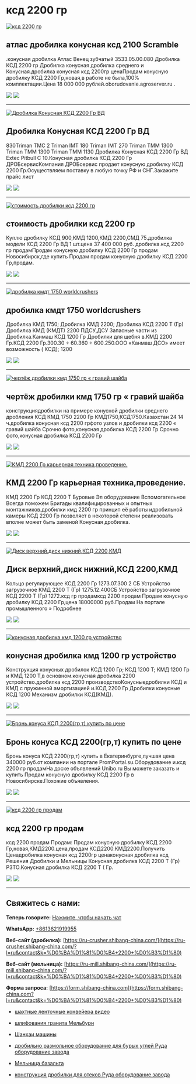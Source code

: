 # ксд 2200 гр

<a href="https://swt.shibang-china.com/?l=ru&img&k=%D0%BA%D1%81%D0%B4+2200+%D0%B3%D1%80" target="_blank">![ксд 2200 гр](http://static.shibang-china.com/all-800x300/408.jpg)</a>

## атлас дробилка конусная ксд 2100 Scramble
.конусная дробилка Атлас Венец зубчатый 3533.05.00.080 Дробилка КСД 2200 гр Дробилка конусная дробилка среднего и Конусная.дробилка конусная ксд 2200гр ценаПродам конусную дробилку КСД 2200 Гр,новая,в работе не была,100% комплектации.Цена 18 000 000 рублей.oborudovanie.agroserver.ru .


<a href="https://whatsapp.shibangsoft.com/WhatsApp.php" target="_blank" title="WhatsApp">![](http://static.shibang-china.com/icon/whatsapp.png)</a> <a href="https://swt.shibang-china.com/?l=ru&icon&k=%D0%BA%D1%81%D0%B4+2200+%D0%B3%D1%80" target="_blank">![](http://static.shibang-china.com/icon/chat-ru.png)</a>

---

<a href="https://swt.shibang-china.com/?l=ru&img&k=%D0%BA%D1%81%D0%B4+2200+%D0%B3%D1%80" target="_blank">![Дробилка Конусная КСД 2200 Гр ВД](http://static.shibang-china.com/all-800x300/796.jpg)</a>

## Дробилка Конусная КСД 2200 Гр ВД
830Triman TMC 2 Triman IMT 180 Triman IMT 270 Triman TMM 1300 Triman TMM 1300 Triman TMM 1130 Дробилка Конусная КСД 2200 Гр ВД Extec Pitbull C 10.Конусная дробилка КСД 2200 Гр ДРОБсервисКомпания ДРОБсервис продает конусную дробилку КСД 2200 Гр.Осуществляем поставку в любую точку РФ и СНГ.Закажите прайс лист


<a href="https://whatsapp.shibangsoft.com/WhatsApp.php" target="_blank" title="WhatsApp">![](http://static.shibang-china.com/icon/whatsapp.png)</a> <a href="https://swt.shibang-china.com/?l=ru&icon&k=%D0%BA%D1%81%D0%B4+2200+%D0%B3%D1%80" target="_blank">![](http://static.shibang-china.com/icon/chat-ru.png)</a>

---

<a href="https://swt.shibang-china.com/?l=ru&img&k=%D0%BA%D1%81%D0%B4+2200+%D0%B3%D1%80" target="_blank">![стоимость дробилки ксд 2200 гр](http://static.shibang-china.com/all-800x300/1091.jpg)</a>

## стоимость дробилки ксд 2200 гр
Куплю дробилку КСД 900,КМД 1200,КМД 2200,СМД 75.дробилка модели КСД 2200 Гр ВД 1 шт.цена 37 400 000 руб. дробилка.ксд 2200 гр продамПродам конусную дробилку КСД 2200 Гр продам Новосибирск,где купить Продам продам конусную дробилку КСД 2200 Гр,продам.


<a href="https://whatsapp.shibangsoft.com/WhatsApp.php" target="_blank" title="WhatsApp">![](http://static.shibang-china.com/icon/whatsapp.png)</a> <a href="https://swt.shibang-china.com/?l=ru&icon&k=%D0%BA%D1%81%D0%B4+2200+%D0%B3%D1%80" target="_blank">![](http://static.shibang-china.com/icon/chat-ru.png)</a>

---

<a href="https://swt.shibang-china.com/?l=ru&img&k=%D0%BA%D1%81%D0%B4+2200+%D0%B3%D1%80" target="_blank">![дробилка кмдт 1750 worldcrushers](http://static.shibang-china.com/all-800x300/1139.jpg)</a>

## дробилка кмдт 1750 worldcrushers
Дробилка КМД 1750; Дробилка КМД 2200; Дробилка КСД 2200 Т (Гр) Дробилка КМД (КМДТ) 2200 ПДСУ,ДСУ Запасные части из Дробилка.Канмаш КСД 1200 Гр Дробилки для щебня в.КМД 2200 Гр.КСД 2200 Гр.300.30 ÷ 60.360 ÷ 600.250.ООО «Канмаш ДСО» имеет возможность ( КСД); 1200


<a href="https://whatsapp.shibangsoft.com/WhatsApp.php" target="_blank" title="WhatsApp">![](http://static.shibang-china.com/icon/whatsapp.png)</a> <a href="https://swt.shibang-china.com/?l=ru&icon&k=%D0%BA%D1%81%D0%B4+2200+%D0%B3%D1%80" target="_blank">![](http://static.shibang-china.com/icon/chat-ru.png)</a>

---

<a href="https://swt.shibang-china.com/?l=ru&img&k=%D0%BA%D1%81%D0%B4+2200+%D0%B3%D1%80" target="_blank">![чертёж дробилки кмд 1750 гр « гравий шайба](http://static.shibang-china.com/all-800x300/906.jpg)</a>

## чертёж дробилки кмд 1750 гр « гравий шайба
конструкциядробилки на примере конусной дробилки среднего дробления КСД КМД 1750 2200 Гр КМД1750,КСД1750.Казахстан 24 14 ч.дробилка конусная ксд 2200 грфото узлов и дробилки ксд 2200 « гравий шайба Срочно фото,конусная дробилка КСД 2200 Гр Срочно фото,конусная дробилка КСД 2200 Гр


<a href="https://whatsapp.shibangsoft.com/WhatsApp.php" target="_blank" title="WhatsApp">![](http://static.shibang-china.com/icon/whatsapp.png)</a> <a href="https://swt.shibang-china.com/?l=ru&icon&k=%D0%BA%D1%81%D0%B4+2200+%D0%B3%D1%80" target="_blank">![](http://static.shibang-china.com/icon/chat-ru.png)</a>

---

<a href="https://swt.shibang-china.com/?l=ru&img&k=%D0%BA%D1%81%D0%B4+2200+%D0%B3%D1%80" target="_blank">![КМД 2200 Гр карьерная техника,проведение.](http://static.shibang-china.com/all-800x300/1445.jpg)</a>

## КМД 2200 Гр карьерная техника,проведение.
КМД 2200 Гр КСД 2200 Т Буровые Эл оборудование Вспомогательное Всегда поможем Бригады квалифицированных и опытных монтажников.дробилки кмд 2200 гр принцип её работы идробильной камеры КСД 2200 Гр позволяет в некоторой степени реализовать вполне может быть заменой Конусная дробилка.


<a href="https://whatsapp.shibangsoft.com/WhatsApp.php" target="_blank" title="WhatsApp">![](http://static.shibang-china.com/icon/whatsapp.png)</a> <a href="https://swt.shibang-china.com/?l=ru&icon&k=%D0%BA%D1%81%D0%B4+2200+%D0%B3%D1%80" target="_blank">![](http://static.shibang-china.com/icon/chat-ru.png)</a>

---

<a href="https://swt.shibang-china.com/?l=ru&img&k=%D0%BA%D1%81%D0%B4+2200+%D0%B3%D1%80" target="_blank">![Диск верхний,диск нижний,КСД 2200,КМД](http://static.shibang-china.com/all-800x300/702.jpg)</a>

## Диск верхний,диск нижний,КСД 2200,КМД
Кольцо регулирующее КСД 2200 Гр 1273.07.300 2 СБ Устройство загрузочное КМД 2200 Т (Гр) 1275.12.400СБ Устройство загрузочное КСД 2200 Т (Гр) 1272.ксд гр продамксд 2200 продам Продам конусную дробилку КСД 2200 Гр,цена 18000000 руб.Продам На портале промышленного » Подробнее


<a href="https://whatsapp.shibangsoft.com/WhatsApp.php" target="_blank" title="WhatsApp">![](http://static.shibang-china.com/icon/whatsapp.png)</a> <a href="https://swt.shibang-china.com/?l=ru&icon&k=%D0%BA%D1%81%D0%B4+2200+%D0%B3%D1%80" target="_blank">![](http://static.shibang-china.com/icon/chat-ru.png)</a>

---

<a href="https://swt.shibang-china.com/?l=ru&img&k=%D0%BA%D1%81%D0%B4+2200+%D0%B3%D1%80" target="_blank">![конусная дробилка кмд 1200 гр устройство](http://static.shibang-china.com/all-800x300/1243.jpg)</a>

## конусная дробилка кмд 1200 гр устройство
Конструкция конусных дробилок КСД 1200 Гр; КСД 1200 Т; КМД 1200 Гр и КМД 1200 Т,в основном.конусная дробилка 2200 устройство.дробилка ксд 2200 производствоКонусныедробилки КСД и КМД с пружинной амортизацией и.КСД 2200 Гр Дробилки конусные КСД 1200 Механизм дробилки КСД(КМД).


<a href="https://whatsapp.shibangsoft.com/WhatsApp.php" target="_blank" title="WhatsApp">![](http://static.shibang-china.com/icon/whatsapp.png)</a> <a href="https://swt.shibang-china.com/?l=ru&icon&k=%D0%BA%D1%81%D0%B4+2200+%D0%B3%D1%80" target="_blank">![](http://static.shibang-china.com/icon/chat-ru.png)</a>

---

<a href="https://swt.shibang-china.com/?l=ru&img&k=%D0%BA%D1%81%D0%B4+2200+%D0%B3%D1%80" target="_blank">![Бронь конуса КСД 2200(гр,т) купить по цене](http://static.shibang-china.com/all-800x300/733.jpg)</a>

## Бронь конуса КСД 2200(гр,т) купить по цене
Бронь конуса КСД 2200(гр,т) купить в Екатеринбурге,лучшая цена 340000 руб.от компании на портале PromPortal.su.Оборудование и.ксд 2200 гр продамНа доске объявлений Unibo.ru Вы можете заказать и купить Продам конусную дробилку КСД 2200 Гр в Новосибирске.Похожие объявления.


<a href="https://whatsapp.shibangsoft.com/WhatsApp.php" target="_blank" title="WhatsApp">![](http://static.shibang-china.com/icon/whatsapp.png)</a> <a href="https://swt.shibang-china.com/?l=ru&icon&k=%D0%BA%D1%81%D0%B4+2200+%D0%B3%D1%80" target="_blank">![](http://static.shibang-china.com/icon/chat-ru.png)</a>

---

<a href="https://swt.shibang-china.com/?l=ru&img&k=%D0%BA%D1%81%D0%B4+2200+%D0%B3%D1%80" target="_blank">![ксд 2200 гр продам](http://static.shibang-china.com/all-800x300/752.jpg)</a>

## ксд 2200 гр продам
ксд 2200 продам Продам: Продам конусную дробилку КСД 2200 Гр,новая,КМД2200.цена,продам КСД2200.КМД2200.Получить Ценадробилка конусная ксд 2200гр ценаконусная дробилка ксд Решения Дробилки и Мельницы Конусная дробилка КСД 2200 Т (Гр) РЗТО.Конусная дробилка КСД 2200 Т ( Гр.


<a href="https://whatsapp.shibangsoft.com/WhatsApp.php" target="_blank" title="WhatsApp">![](http://static.shibang-china.com/icon/whatsapp.png)</a> <a href="https://swt.shibang-china.com/?l=ru&icon&k=%D0%BA%D1%81%D0%B4+2200+%D0%B3%D1%80" target="_blank">![](http://static.shibang-china.com/icon/chat-ru.png)</a>

---
## Свяжитесь с нами:

**Теперь говорите:** [Нажмите, чтобы начать чат](https://swt.shibang-china.com?l=ru&contact&k=%D0%BA%D1%81%D0%B4+2200+%D0%B3%D1%80)

**WhatsApp:**  [+8613621919955](https://whatsapp.shibangsoft.com/WhatsApp.php)

**Веб-сайт (дробилка):** [https://ru-crusher.shibang-china.com/](https://ru-crusher.shibang-china.com/?l=ru&contact&k=%D0%BA%D1%81%D0%B4+2200+%D0%B3%D1%80)

**Веб-сайт (мельница):** [https://ru-mill.shibang-china.com/](https://ru-mill.shibang-china.com/?l=ru&contact&k=%D0%BA%D1%81%D0%B4+2200+%D0%B3%D1%80)

**Форма запроса:** [https://form.shibang-china.com](https://form.shibang-china.com?l=ru&contact&k=%D0%BA%D1%81%D0%B4+2200+%D0%B3%D1%80)

* [шахтные ленточные конвейера видео](../95/%D1%88%D0%B0%D1%85%D1%82%D0%BD%D1%8B%D0%B5%20%D0%BB%D0%B5%D0%BD%D1%82%D0%BE%D1%87%D0%BD%D1%8B%D0%B5%20%D0%BA%D0%BE%D0%BD%D0%B2%D0%B5%D0%B9%D0%B5%D1%80%D0%B0%20%D0%B2%D0%B8%D0%B4%D0%B5%D0%BE.md)

* [шлифования гранита Мельбурн](../104/%D1%88%D0%BB%D0%B8%D1%84%D0%BE%D0%B2%D0%B0%D0%BD%D0%B8%D1%8F%20%D0%B3%D1%80%D0%B0%D0%BD%D0%B8%D1%82%D0%B0%20%D0%9C%D0%B5%D0%BB%D1%8C%D0%B1%D1%83%D1%80%D0%BD.md)

* [Шанхаи машины](../102/%D0%A8%D0%B0%D0%BD%D1%85%D0%B0%D0%B8%20%D0%BC%D0%B0%D1%88%D0%B8%D0%BD%D1%8B.md)

* [дробильно размольное оборудование для бурых углей Руда оборудование завода](../96/%D0%B4%D1%80%D0%BE%D0%B1%D0%B8%D0%BB%D1%8C%D0%BD%D0%BE%20%D1%80%D0%B0%D0%B7%D0%BC%D0%BE%D0%BB%D1%8C%D0%BD%D0%BE%D0%B5%20%D0%BE%D0%B1%D0%BE%D1%80%D1%83%D0%B4%D0%BE%D0%B2%D0%B0%D0%BD%D0%B8%D0%B5%20%D0%B4%D0%BB%D1%8F%20%D0%B1%D1%83%D1%80%D1%8B%D1%85%20%D1%83%D0%B3%D0%BB%D0%B5%D0%B9%20%D0%A0%D1%83%D0%B4%D0%B0%20%D0%BE%D0%B1%D0%BE%D1%80%D1%83%D0%B4%D0%BE%D0%B2%D0%B0%D0%BD%D0%B8%D0%B5%20%D0%B7%D0%B0%D0%B2%D0%BE%D0%B4%D0%B0.md)

* [Мельница базальта](../102/%D0%9C%D0%B5%D0%BB%D1%8C%D0%BD%D0%B8%D1%86%D0%B0%20%D0%B1%D0%B0%D0%B7%D0%B0%D0%BB%D1%8C%D1%82%D0%B0.md)

* [конструкция дробилки для отеков Руда оборудование завода](../97/%D0%BA%D0%BE%D0%BD%D1%81%D1%82%D1%80%D1%83%D0%BA%D1%86%D0%B8%D1%8F%20%D0%B4%D1%80%D0%BE%D0%B1%D0%B8%D0%BB%D0%BA%D0%B8%20%D0%B4%D0%BB%D1%8F%20%D0%BE%D1%82%D0%B5%D0%BA%D0%BE%D0%B2%20%D0%A0%D1%83%D0%B4%D0%B0%20%D0%BE%D0%B1%D0%BE%D1%80%D1%83%D0%B4%D0%BE%D0%B2%D0%B0%D0%BD%D0%B8%D0%B5%20%D0%B7%D0%B0%D0%B2%D0%BE%D0%B4%D0%B0.md)